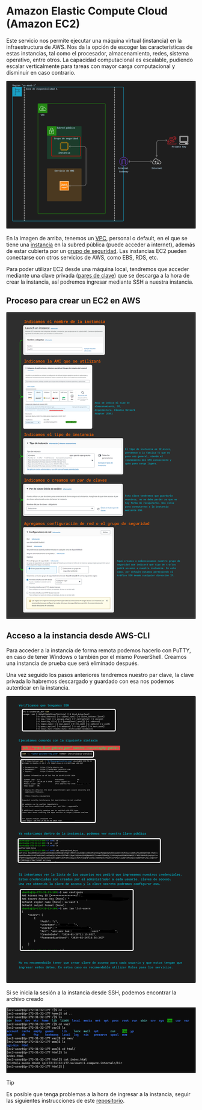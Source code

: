 # Amazon Elastic Compute  Cloud (Amazon EC2)

Este servicio nos permite ejecutar una máquina virtual (instancia) en la infraestructura de AWS. Nos da la opción de escoger las características de estas instancias, tal como el procesador, almacenamiento, redes, sistema operativo, entre otros. La capacidad computacional es escalable, pudiendo escalar verticalmente para tareas con mayor carga computacional y disminuir en caso contrario.

![alt text](../src/diagEC2.png)

En la imagen de arriba, tenemos un [VPC](vpc.md), personal o default, en el que se tiene una [instancia](../definiciones/ami.md) en la subred pública (puede acceder a internet), además de estar cubierta por un [grupo de seguridad](../definiciones/grupo-seguridad.md). Las instancias EC2 pueden conectarse con otros servicios de AWS, como  EBS, RDS, etc.

Para poder utilizar EC2 desde una máquina local, tendremos que acceder mediante una clave privada ([pares de clave](../definiciones/par-clave.md)) que se descarga a la hora de crear la instancia, así podremos ingresar mediante SSH a nuestra instancia.

## Proceso para crear un EC2 en AWS

![Proceso de EC2](../src/procEC2.png)

## Acceso a la instancia desde AWS-CLI

Para acceder a la instancia de forma remota podemos hacerlo con PuTTY, en caso de tener Windows o también por el mismo PowerShell. Creamos una instancia de prueba que será eliminado después.

Una vez seguido los pasos anteriores tendremos nuestro par clave, la clave privada lo habremos descargado y guardado con esa nos podemos autenticar en la instancia.

![alt text](../src/ec2-cli.png)

Si se inicia la sesión a la instancia desde SSH, podemos encontrar la archivo creado

![alt text](../src/directorio-ami.png)

>[!TIP]
Es posible que tenga problemas a la hora de ingresar a la instancia, seguir las siguientes instrucciones de este [repositorio](https://gist.github.com/jaskiratr/cfacb332bfdff2f63f535db7efb6df93).

